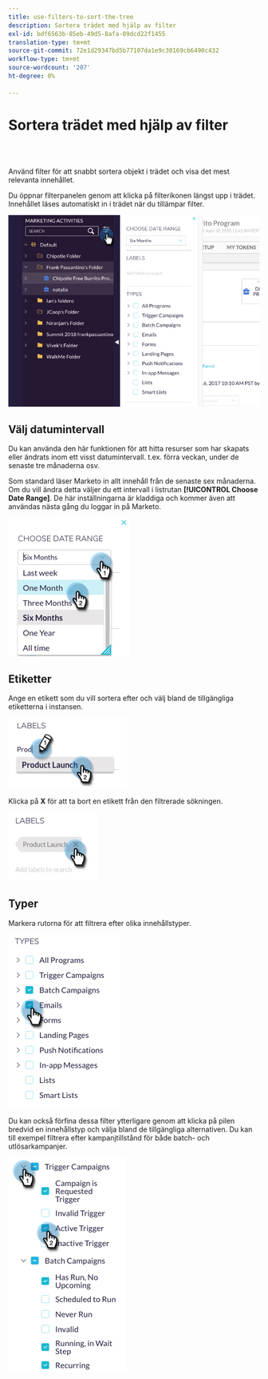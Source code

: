 ```yaml
---
title: use-filters-to-sort-the-tree
description: Sortera trädet med hjälp av filter
exl-id: bdf6563b-85eb-49d5-8afa-09dcd22f1455
translation-type: tm+mt
source-git-commit: 72e1d29347bd5b77107da1e9c30169cb6490c432
workflow-type: tm+mt
source-wordcount: '207'
ht-degree: 0%

---
```


# Sortera trädet med hjälp av filter

<br> 

Använd filter för att snabbt sortera objekt i trädet och visa det mest relevanta innehållet.

Du öppnar filterpanelen genom att klicka på filterikonen längst upp i trädet. Innehållet läses automatiskt in i trädet när du tillämpar filter.

![Bild ett](/help/sky/assets/tree/use-filters-to-sort-the-tree/use-filters-to-sort-the-tree-1.png)

## Välj datumintervall

Du kan använda den här funktionen för att hitta resurser som har skapats eller ändrats inom ett visst datumintervall. t.ex. förra veckan, under de senaste tre månaderna osv.

Som standard läser Marketo in allt innehåll från de senaste sex månaderna. Om du vill ändra detta väljer du ett intervall i listrutan **[!UICONTROL Choose Date Range]**. De här inställningarna är kladdiga och kommer även att användas nästa gång du loggar in på Marketo.

![Bild två](/help/sky/assets/tree/use-filters-to-sort-the-tree/use-filters-to-sort-the-tree-2.png)

## Etiketter

Ange en etikett som du vill sortera efter och välj bland de tillgängliga etiketterna i instansen.

![Bild tre](/help/sky/assets/tree/use-filters-to-sort-the-tree/use-filters-to-sort-the-tree-3.png)

Klicka på **X** för att ta bort en etikett från den filtrerade sökningen.

![Bild fyra](/help/sky/assets/tree/use-filters-to-sort-the-tree/use-filters-to-sort-the-tree-4.png)

## Typer

Markera rutorna för att filtrera efter olika innehållstyper.

![Bild fem](/help/sky/assets/tree/use-filters-to-sort-the-tree/use-filters-to-sort-the-tree-5.png)

Du kan också förfina dessa filter ytterligare genom att klicka på pilen bredvid en innehållstyp och välja bland de tillgängliga alternativen. Du kan till exempel filtrera efter kampanjtillstånd för både batch- och utlösarkampanjer.

![Bild sex](/help/sky/assets/tree/use-filters-to-sort-the-tree/use-filters-to-sort-the-tree-6.png)
